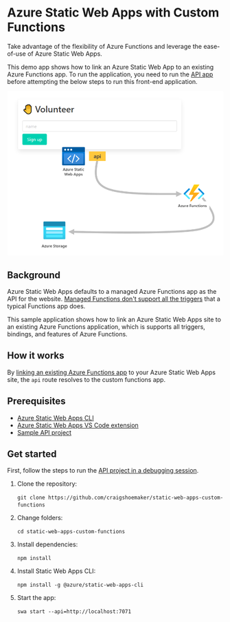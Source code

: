 # Azure Static Web Apps with Custom Functions

Take advantage of the flexibility of Azure Functions and leverage the ease-of-use of Azure Static Web Apps.

This demo app shows how to link an Azure Static Web App to an existing Azure Functions app. To run the application, you need to run the [API app](https://github.com/craigshoemaker/static-web-apps-custom-functions-api) before attempting the below steps to run this front-end application.

![Diagram](diagram.png)

## Background

Azure Static Web Apps defaults to a managed Azure Functions app as the API for the website. [Managed Functions don't support all the triggers](https://docs.microsoft.com/azure/static-web-apps/apis) that a typical Functions app does. 

This sample application shows how to link an Azure Static Web Apps site to an existing Azure Functions application, which is supports all triggers, bindings, and features of Azure Functions.

## How it works

By [linking an existing Azure Functions app](https://docs.microsoft.com/azure/static-web-apps/functions-bring-your-own#link-an-existing-azure-functions-app) to your Azure Static Web Apps site, the `api` route resolves to the custom functions app.

## Prerequisites

- [Azure Static Web Apps CLI](https://github.com/Azure/static-web-apps-cli)
- [Azure Static Web Apps VS Code extension](https://marketplace.visualstudio.com/items?itemName=ms-azuretools.vscode-azurestaticwebapps)
- [Sample API project](https://github.com/craigshoemaker/static-web-apps-custom-functions-api)

## Get started

First, follow the steps to run the [API project in a debugging session](https://github.com/craigshoemaker/static-web-apps-custom-functions-api).

1. Clone the repository:

    `git clone https://github.com/craigshoemaker/static-web-apps-custom-functions`

1. Change folders:

    `cd static-web-apps-custom-functions`

1. Install dependencies:

    `npm install`

1. Install Static Web Apps CLI:

    `npm install -g @azure/static-web-apps-cli`

1. Start the app:

    `swa start --api=http://localhost:7071`